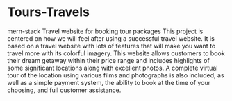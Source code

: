 # Tours-Travels
mern-stack Travel website for booking tour packages 
This project is centered on how we will feel after using a successful travel website.
 It is based on a travel website with lots of features that will make you want to travel more with its colorful imagery.
 This website allows customers to book their dream getaway within their price range and includes highlights of some significant locations along with excellent photos. A complete virtual tour of the location using various films and photographs is also included, as well as a simple payment system,
 the ability to book at the time of your choosing, and full customer assistance.

